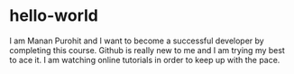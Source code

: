 # hello-world

I am Manan Purohit and I want to become a successful developer by completing this course. Github is really new to me and I am trying my best to ace it. I am watching online tutorials in order to keep up with the pace.
